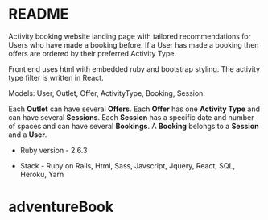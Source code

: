 # README

Activity booking website landing page with tailored recommendations for Users who have made a booking before. If a User has made a booking then offers are ordered by their preferred Activity Type.

Front end uses html with embedded ruby and bootstrap styling. The activity type filter is written in React.

Models: User, Outlet, Offer, ActivityType, Booking, Session.

Each **Outlet** can have several **Offers**. Each **Offer** has one **Activity Type** and can have several **Sessions**. Each **Session** has a specific date and number of spaces and can have several **Bookings**. A **Booking** belongs to a **Session** and a **User**.

* Ruby version - 2.6.3

* Stack - Ruby on Rails, Html, Sass, Javscript, Jquery, React, SQL, Heroku, Yarn

# adventureBook
